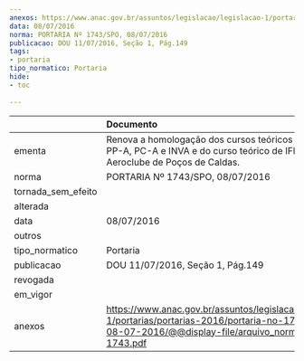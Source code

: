 ```yaml
---
anexos: https://www.anac.gov.br/assuntos/legislacao/legislacao-1/portarias/portarias-2016/portaria-no-1743-spo-08-07-2016/@@display-file/arquivo_norma/PA2016-1743.pdf
data: 08/07/2016
norma: PORTARIA Nº 1743/SPO, 08/07/2016
publicacao: DOU 11/07/2016, Seção 1, Pág.149
tags:
- portaria
tipo_normatico: Portaria
hide: 
- toc 
 
---
```


|                    | Documento                                                                                                                                                      |
|:-------------------|:---------------------------------------------------------------------------------------------------------------------------------------------------------------|
| ementa             | Renova a homologação dos cursos teóricos e práticos de PP-A, PC-A e INVA e do curso teórico de IFR do Aeroclube de Poços de Caldas.                            |
| norma              | PORTARIA Nº 1743/SPO, 08/07/2016                                                                                                                               |
| tornada_sem_efeito |                                                                                                                                                                |
| alterada           |                                                                                                                                                                |
| data               | 08/07/2016                                                                                                                                                     |
| outros             |                                                                                                                                                                |
| tipo_normatico     | Portaria                                                                                                                                                       |
| publicacao         | DOU 11/07/2016, Seção 1, Pág.149                                                                                                                               |
| revogada           |                                                                                                                                                                |
| em_vigor           |                                                                                                                                                                |
| anexos             | https://www.anac.gov.br/assuntos/legislacao/legislacao-1/portarias/portarias-2016/portaria-no-1743-spo-08-07-2016/@@display-file/arquivo_norma/PA2016-1743.pdf |